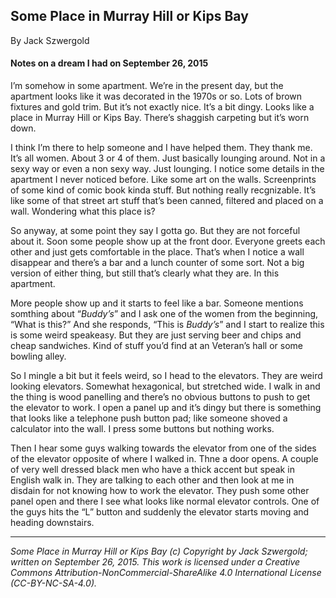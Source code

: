 ## Some Place in Murray Hill or Kips Bay

By Jack Szwergold

#### Notes on a dream I had on September 26, 2015

I’m somehow in some apartment. We’re in the present day, but the apartment looks like it was decorated in the 1970s or so. Lots of brown fixtures and gold trim. But it’s not exactly nice. It’s a bit dingy. Looks like a place in Murray Hill or Kips Bay. There’s shaggish carpeting but it’s worn down.

I think I’m there to help someone and I have helped them. They thank me. It’s all women. About 3 or 4 of them. Just basically lounging around. Not in a sexy way or even a non sexy way. Just lounging. I notice some details in the apartment I never noticed before. Like some art on the walls. Screenprints of some kind of comic book kinda stuff. But nothing really recgnizable. It’s like some of that street art stuff that’s been canned, filtered and placed on a wall. Wondering what this place is?

So anyway, at some point they say I gotta go. But they are not forceful about it. Soon some people show up at the front door. Everyone greets each other and just gets comfortable in the place. That’s when I notice a wall disappear and there’s a bar and a lunch counter of some sort. Not a big version of either thing, but still that’s clearly what they are. In this apartment.

More people show up and it starts to feel like a bar. Someone mentions somthing about “*Buddy’s*” and I ask one of the women from the beginning, “What is this?” And she responds, “This is *Buddy’s*” and I start to realize this is some weird speakeasy. But they are just serving beer and chips and cheap sandwiches. Kind of stuff you’d find at an Veteran’s hall or some bowling alley.

So I mingle a bit but it feels weird, so I head to the elevators. They are weird looking elevators. Somewhat hexagonical, but stretched wide. I walk in and the thing is wood panelling and there’s no obvious buttons to push to get the elevator to work. I open a panel up and it’s dingy but there is something that looks like a telephone push button pad; like someone shoved a calculator into the wall. I press some buttons but nothing works.

Then I hear some guys walking towards the elevator from one of the sides of the elevator opposite of where I walked in. Thne a door opens. A couple of very well dressed black men who have a thick accent but speak in English walk in. They are talking to each other and then look at me in disdain for not knowing how to work the elevator. They push some other panel open and there I see what looks like normal elevator controls. One of the guys hits the “L” button and suddenly the elevator starts moving and heading downstairs.

***

*Some Place in Murray Hill or Kips Bay (c) Copyright by Jack Szwergold; written on September 26, 2015. This work is licensed under a Creative Commons Attribution-NonCommercial-ShareAlike 4.0 International License (CC-BY-NC-SA-4.0).*